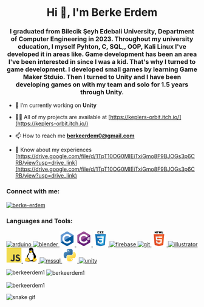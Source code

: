 <h1 align="center">Hi 👋, I'm Berke Erdem</h1>
<h3 align="center">I graduated from Bilecik Şeyh Edebali University, Department of Computer Engineering in 2023. Throughout my university education, I myself Pyhton, C, SQL,, OOP, Kali Linux I've developed it in areas like. Game development has been an area I've been interested in since I was a kid. That's why I turned to game development. I developed small games by learning Game Maker Stduio. Then I turned to Unity and I have been developing games on with my team and solo for 1.5 years through Unity.</h3>

- 🔭 I’m currently working on **Unity**

- 👨‍💻 All of my projects are available at [https://keplers-orbit.itch.io/](https://keplers-orbit.itch.io/)

- 📫 How to reach me **berkeerdem0@gmail.com**

- 📄 Know about my experiences [https://drive.google.com/file/d/1TpT10OG0MIEiTxiGmo8F9BJOGs3p6CRB/view?usp=drive_link](https://drive.google.com/file/d/1TpT10OG0MIEiTxiGmo8F9BJOGs3p6CRB/view?usp=drive_link)

<h3 align="left">Connect with me:</h3>
<p align="left">
<a href="https://linkedin.com/in/berke-erdem" target="blank"><img align="center" src="https://raw.githubusercontent.com/rahuldkjain/github-profile-readme-generator/master/src/images/icons/Social/linked-in-alt.svg" alt="berke-erdem" height="30" width="40" /></a>
</p>

<h3 align="left">Languages and Tools:</h3>
<p align="left"> <a href="https://www.arduino.cc/" target="_blank" rel="noreferrer"> <img src="https://cdn.worldvectorlogo.com/logos/arduino-1.svg" alt="arduino" width="40" height="40"/> </a> <a href="https://www.blender.org/" target="_blank" rel="noreferrer"> <img src="https://download.blender.org/branding/community/blender_community_badge_white.svg" alt="blender" width="40" height="40"/> </a> <a href="https://www.cprogramming.com/" target="_blank" rel="noreferrer"> <img src="https://raw.githubusercontent.com/devicons/devicon/master/icons/c/c-original.svg" alt="c" width="40" height="40"/> </a> <a href="https://www.w3schools.com/cs/" target="_blank" rel="noreferrer"> <img src="https://raw.githubusercontent.com/devicons/devicon/master/icons/csharp/csharp-original.svg" alt="csharp" width="40" height="40"/> </a> <a href="https://www.w3schools.com/css/" target="_blank" rel="noreferrer"> <img src="https://raw.githubusercontent.com/devicons/devicon/master/icons/css3/css3-original-wordmark.svg" alt="css3" width="40" height="40"/> </a> <a href="https://firebase.google.com/" target="_blank" rel="noreferrer"> <img src="https://www.vectorlogo.zone/logos/firebase/firebase-icon.svg" alt="firebase" width="40" height="40"/> </a> <a href="https://git-scm.com/" target="_blank" rel="noreferrer"> <img src="https://www.vectorlogo.zone/logos/git-scm/git-scm-icon.svg" alt="git" width="40" height="40"/> </a> <a href="https://www.w3.org/html/" target="_blank" rel="noreferrer"> <img src="https://raw.githubusercontent.com/devicons/devicon/master/icons/html5/html5-original-wordmark.svg" alt="html5" width="40" height="40"/> </a> <a href="https://www.adobe.com/in/products/illustrator.html" target="_blank" rel="noreferrer"> <img src="https://www.vectorlogo.zone/logos/adobe_illustrator/adobe_illustrator-icon.svg" alt="illustrator" width="40" height="40"/> </a> <a href="https://developer.mozilla.org/en-US/docs/Web/JavaScript" target="_blank" rel="noreferrer"> <img src="https://raw.githubusercontent.com/devicons/devicon/master/icons/javascript/javascript-original.svg" alt="javascript" width="40" height="40"/> </a> <a href="https://www.linux.org/" target="_blank" rel="noreferrer"> <img src="https://raw.githubusercontent.com/devicons/devicon/master/icons/linux/linux-original.svg" alt="linux" width="40" height="40"/> </a> <a href="https://www.microsoft.com/en-us/sql-server" target="_blank" rel="noreferrer"> <img src="https://www.svgrepo.com/show/303229/microsoft-sql-server-logo.svg" alt="mssql" width="40" height="40"/> </a> <a href="https://www.python.org" target="_blank" rel="noreferrer"> <img src="https://raw.githubusercontent.com/devicons/devicon/master/icons/python/python-original.svg" alt="python" width="40" height="40"/> </a> <a href="https://unity.com/" target="_blank" rel="noreferrer"> <img src="https://www.vectorlogo.zone/logos/unity3d/unity3d-icon.svg" alt="unity" width="40" height="40"/> </a> </p>

<p><img align="left" src="https://github-readme-stats.vercel.app/api/top-langs?username=berkeerdem1&show_icons=true&locale=en&layout=compact" alt="berkeerdem1" /></p>

<p>&nbsp;<img align="center" src="https://github-readme-stats.vercel.app/api?username=berkeerdem1&show_icons=true&locale=en" alt="berkeerdem1" /></p>

<p><img align="center" src="https://github-readme-streak-stats.herokuapp.com/?user=berkeerdem1&" alt="berkeerdem1" /></p>

![snake gif](https://github.com/berkeerdem1/berkeerdem1/blob/output/github-contribution-grid-snake.gif)
